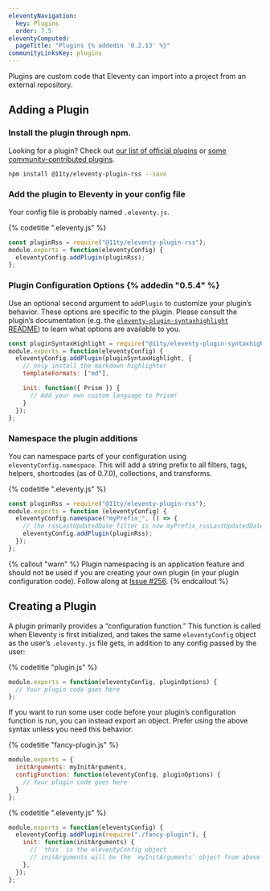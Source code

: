 ```yaml
---
eleventyNavigation:
  key: Plugins
  order: 7.5
eleventyComputed:
  pageTitle: "Plugins {% addedin '0.2.13' %}"
communityLinksKey: plugins
---
```

Plugins are custom code that Eleventy can import into a project from an external repository.

## Adding a Plugin

### Install the plugin through npm.

Looking for a plugin? Check out [our list of official plugins](/docs/plugins/official/) or [some community-contributed plugins](/docs/plugins/community/).

```bash
npm install @11ty/eleventy-plugin-rss --save
```

### Add the plugin to Eleventy in your config file

Your config file is probably named `.eleventy.js`.

{% codetitle ".eleventy.js" %}

```js
const pluginRss = require("@11ty/eleventy-plugin-rss");
module.exports = function(eleventyConfig) {
  eleventyConfig.addPlugin(pluginRss);
};
```

### Plugin Configuration Options {% addedin "0.5.4" %}

Use an optional second argument to `addPlugin` to customize your plugin’s behavior. These options are specific to the plugin. Please consult the plugin’s documentation (e.g. the [`eleventy-plugin-syntaxhighlight` README](https://github.com/11ty/eleventy-plugin-syntaxhighlight/blob/master/README.md)) to learn what options are available to you.

```js
const pluginSyntaxHighlight = require("@11ty/eleventy-plugin-syntaxhighlight");
module.exports = function(eleventyConfig) {
  eleventyConfig.addPlugin(pluginSyntaxHighlight, {
    // only install the markdown highlighter
    templateFormats: ["md"],

    init: function({ Prism }) {
      // Add your own custom language to Prism!
    }
  });
};
```

### Namespace the plugin additions

You can namespace parts of your configuration using `eleventyConfig.namespace`. This will add a string prefix to all filters, tags, helpers, shortcodes (as of 0.7.0), collections, and transforms.

{% codetitle ".eleventy.js" %}

```js
const pluginRss = require("@11ty/eleventy-plugin-rss");
module.exports = function (eleventyConfig) {
  eleventyConfig.namespace("myPrefix_", () => {
    // the rssLastUpdatedDate filter is now myPrefix_rssLastUpdatedDate
    eleventyConfig.addPlugin(pluginRss);
  });
};
```

{% callout "warn" %}
Plugin namespacing is an application feature and should not be used if you are creating your own plugin (in your plugin configuration code). Follow along at <a href="https://github.com/11ty/eleventy/issues/256">Issue #256</a>.
{% endcallout %}


## Creating a Plugin

A plugin primarily provides a “configuration function.” This function is called when Eleventy is first initialized, and takes the same `eleventyConfig` object as the user’s `.eleventy.js` file gets, in addition to any config passed by the user:

{% codetitle "plugin.js" %}

```js
module.exports = function(eleventyConfig, pluginOptions) {
  // Your plugin code goes here
};
```

If you want to run some user code before your plugin’s configuration function is run, you can instead export an object. Prefer using the above syntax unless you need this behavior.

{% codetitle "fancy-plugin.js" %}

```js
module.exports = {
  initArguments: myInitArguments,
  configFunction: function(eleventyConfig, pluginOptions) {
    // Your plugin code goes here
  }
};
```

{% codetitle ".eleventy.js" %}

```js
module.exports = function(eleventyConfig) {
  eleventyConfig.addPlugin(require("./fancy-plugin"), {
    init: function(initArguments) {
      // `this` is the eleventyConfig object
      // initArguments will be the `myInitArguments` object from above
    },
  });
};
